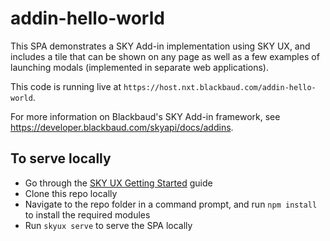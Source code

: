 # addin-hello-world

This SPA demonstrates a SKY Add-in implementation using SKY UX, and includes a tile that can be shown on any page as well as a few examples
of launching modals (implemented in separate web applications).

This code is running live at `https://host.nxt.blackbaud.com/addin-hello-world`.

For more information on Blackbaud's SKY Add-in framework, see https://developer.blackbaud.com/skyapi/docs/addins.

## To serve locally

- Go through the <a href="https://developer.blackbaud.com/skyux/learn/get-started" target="_blank">SKY UX Getting Started</a> guide
- Clone this repo locally
- Navigate to the repo folder in a command prompt, and run `npm install` to install the required modules
- Run `skyux serve` to serve the SPA locally
